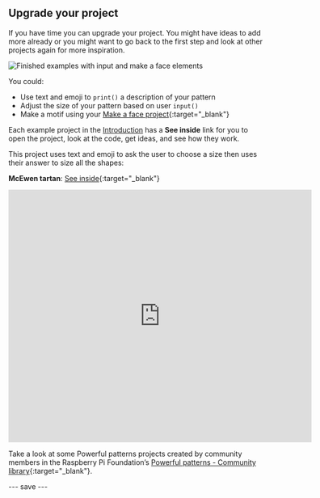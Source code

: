 ## Upgrade your project

If you have time you can upgrade your project. You might have ideas to add more already or you might want to go back to the first step and look at other projects again for more inspiration.

![Finished examples with input and make a face elements](images/second2.gif)

You could:
- Use text and emoji to `print()` a description of your pattern
- Adjust the size of your pattern based on user `input()`
- Make a motif using your [Make a face project](https://projects.raspberrypi.org/en/projects/make-a-face){:target="_blank"}

Each example project in the [Introduction](.) has a **See inside** link for you to open the project, look at the code, get ideas, and see how they work.

This project uses text and emoji to ask the user to choose a size then uses their answer to size all the shapes:

**McEwen tartan**: [See inside](https://trinket.io/python/4706d1a81b){:target="_blank"}
<div class="trinket">
  <iframe src="https://trinket.io/embed/python/4706d1a81b?outputOnly=true&start=result" width="600" height="500" frameborder="0" marginwidth="0" marginheight="0" allowfullscreen>
  </iframe>
</div>

Take a look at some Powerful patterns projects created by community members in the Raspberry Pi Foundation’s [Powerful patterns - Community library](https://wke.lt/w/s/yyNPQT){:target="_blank"}.

--- save ---

